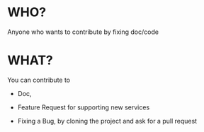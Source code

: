 # WHO?

Anyone who wants to contribute by fixing doc/code

# WHAT?

You can contribute to

- Doc,

- Feature Request for supporting new services

- Fixing a Bug, by cloning the project and ask for a pull request
